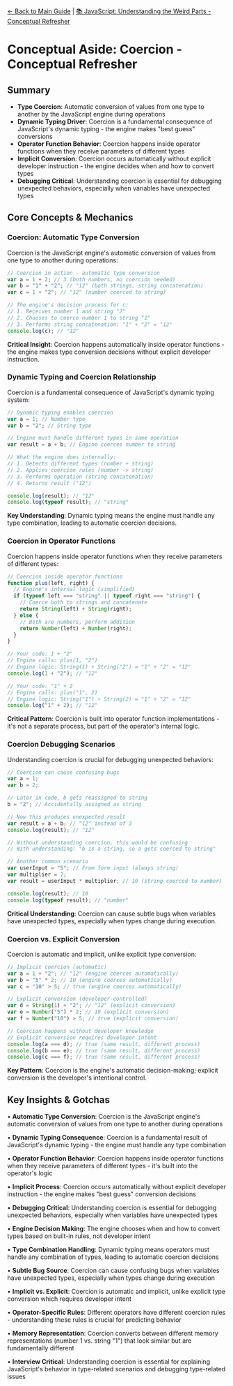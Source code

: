 [← Back to Main Guide](../README.md) | [📚 JavaScript: Understanding the Weird Parts - Conceptual Refresher](../README.md)

# Conceptual Aside: Coercion - Conceptual Refresher

## Summary

- **Type Coercion**: Automatic conversion of values from one type to another by the JavaScript engine during operations
- **Dynamic Typing Driver**: Coercion is a fundamental consequence of JavaScript's dynamic typing - the engine makes "best guess" conversions
- **Operator Function Behavior**: Coercion happens inside operator functions when they receive parameters of different types
- **Implicit Conversion**: Coercion occurs automatically without explicit developer instruction - the engine decides when and how to convert types
- **Debugging Critical**: Understanding coercion is essential for debugging unexpected behaviors, especially when variables have unexpected types

## Core Concepts & Mechanics

### Coercion: Automatic Type Conversion

Coercion is the JavaScript engine's automatic conversion of values from one type to another during operations:

```javascript
// Coercion in action - automatic type conversion
var a = 1 + 2; // 3 (both numbers, no coercion needed)
var b = "1" + "2"; // "12" (both strings, string concatenation)
var c = 1 + "2"; // "12" (number coerced to string)

// The engine's decision process for c:
// 1. Receives number 1 and string "2"
// 2. Chooses to coerce number 1 to string "1"
// 3. Performs string concatenation: "1" + "2" = "12"
console.log(c); // "12"
```

**Critical Insight**: Coercion happens automatically inside operator functions - the engine makes type conversion decisions without explicit developer instruction.

### Dynamic Typing and Coercion Relationship

Coercion is a fundamental consequence of JavaScript's dynamic typing system:

```javascript
// Dynamic typing enables coercion
var a = 1; // Number type
var b = "2"; // String type

// Engine must handle different types in same operation
var result = a + b; // Engine coerces number to string

// What the engine does internally:
// 1. Detects different types (number + string)
// 2. Applies coercion rules (number -> string)
// 3. Performs operation (string concatenation)
// 4. Returns result ("12")

console.log(result); // "12"
console.log(typeof result); // "string"
```

**Key Understanding**: Dynamic typing means the engine must handle any type combination, leading to automatic coercion decisions.

### Coercion in Operator Functions

Coercion happens inside operator functions when they receive parameters of different types:

```javascript
// Coercion inside operator functions
function plus(left, right) {
  // Engine's internal logic (simplified)
  if (typeof left === "string" || typeof right === "string") {
    // Coerce both to strings and concatenate
    return String(left) + String(right);
  } else {
    // Both are numbers, perform addition
    return Number(left) + Number(right);
  }
}

// Your code: 1 + "2"
// Engine calls: plus(1, "2")
// Engine logic: String(1) + String("2") = "1" + "2" = "12"
console.log(1 + "2"); // "12"

// Your code: "1" + 2
// Engine calls: plus("1", 2)
// Engine logic: String("1") + String(2) = "1" + "2" = "12"
console.log("1" + 2); // "12"
```

**Critical Pattern**: Coercion is built into operator function implementations - it's not a separate process, but part of the operator's internal logic.

### Coercion Debugging Scenarios

Understanding coercion is crucial for debugging unexpected behaviors:

```javascript
// Coercion can cause confusing bugs
var a = 1;
var b = 2;

// Later in code, b gets reassigned to string
b = "2"; // Accidentally assigned as string

// Now this produces unexpected result
var result = a + b; // "12" instead of 3
console.log(result); // "12"

// Without understanding coercion, this would be confusing
// With understanding: "b is a string, so a gets coerced to string"

// Another common scenario
var userInput = "5"; // From form input (always string)
var multiplier = 2;
var result = userInput * multiplier; // 10 (string coerced to number)

console.log(result); // 10
console.log(typeof result); // "number"
```

**Critical Understanding**: Coercion can cause subtle bugs when variables have unexpected types, especially when types change during execution.

### Coercion vs. Explicit Conversion

Coercion is automatic and implicit, unlike explicit type conversion:

```javascript
// Implicit coercion (automatic)
var a = 1 + "2"; // "12" (engine coerces automatically)
var b = "5" * 2; // 10 (engine coerces automatically)
var c = "10" > 5; // true (engine coerces automatically)

// Explicit conversion (developer-controlled)
var d = String(1) + "2"; // "12" (explicit conversion)
var e = Number("5") * 2; // 10 (explicit conversion)
var f = Number("10") > 5; // true (explicit conversion)

// Coercion happens without developer knowledge
// Explicit conversion requires developer intent
console.log(a === d); // true (same result, different process)
console.log(b === e); // true (same result, different process)
console.log(c === f); // true (same result, different process)
```

**Key Pattern**: Coercion is the engine's automatic decision-making; explicit conversion is the developer's intentional control.

## Key Insights & Gotchas

• **Automatic Type Conversion**: Coercion is the JavaScript engine's automatic conversion of values from one type to another during operations

• **Dynamic Typing Consequence**: Coercion is a fundamental result of JavaScript's dynamic typing - the engine must handle any type combination

• **Operator Function Behavior**: Coercion happens inside operator functions when they receive parameters of different types - it's built into the operator's logic

• **Implicit Process**: Coercion occurs automatically without explicit developer instruction - the engine makes "best guess" conversion decisions

• **Debugging Critical**: Understanding coercion is essential for debugging unexpected behaviors, especially when variables have unexpected types

• **Engine Decision Making**: The engine chooses when and how to convert types based on built-in rules, not developer intent

• **Type Combination Handling**: Dynamic typing means operators must handle any combination of types, leading to automatic coercion decisions

• **Subtle Bug Source**: Coercion can cause confusing bugs when variables have unexpected types, especially when types change during execution

• **Implicit vs. Explicit**: Coercion is automatic and implicit, unlike explicit type conversion which requires developer intent

• **Operator-Specific Rules**: Different operators have different coercion rules - understanding these rules is crucial for predicting behavior

• **Memory Representation**: Coercion converts between different memory representations (number 1 vs. string "1") that look similar but are fundamentally different

• **Interview Critical**: Understanding coercion is essential for explaining JavaScript's behavior in type-related scenarios and debugging type-related issues
